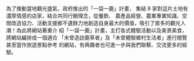 為了推動當地觀光盛氣，政府推出的「一袋一鹿」計畫， 集結 8 家對這片土地有濃厚情感的店家，結合共同行銷理念，從餐飲、 農產品經營、農業專業知識、空間改造協力、活動支援都不遺餘力地創造自身最大的價值，吸引了眾多的觀光人潮！為此將網站著重介 紹「一袋一鹿」計畫，主打各式體驗活動以及美景美食，將網站編排成一個適合 「未曾造訪鹿草者」及「未曾體驗鄉村生活者」進行閱覽甚至當作旅遊景點參考 的網站，有興趣者也可進一步與我們聯繫、交流更多的經驗。
